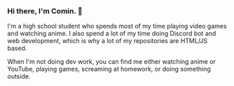 ### Hi there, I'm Comin. 👋

I'm a high school student who spends most of my time playing video games and watching anime. I also spend a lot of my time doing Discord bot and web development, which is why a lot of my repositories are HTML/JS based.

When I'm not doing dev work, you can find me either watching anime or YouTube, playing games, screaming at homework, or doing something outside.
<!--
**CominAtYou/CominAtYou** is a ✨ _special_ ✨ repository because its `README.md` (this file) appears on your GitHub profile.

Here are some ideas to get you started:

- 🔭 I’m currently working on ...
- 🌱 I’m currently learning ...
- 👯 I’m looking to collaborate on ...
- 🤔 I’m looking for help with ...
- 💬 Ask me about ...
- 📫 How to reach me: ...
- 😄 Pronouns: ...
- ⚡ Fun fact: ...
-->
